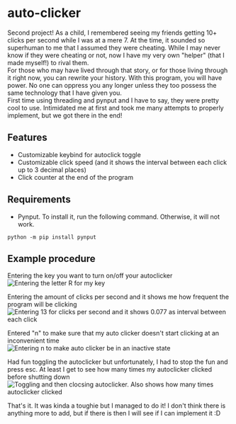 # auto-clicker
Second project! As a child, I remembered seeing my friends getting 10+ clicks per second while I was at a mere 7. At the time, it sounded so superhuman to me that I assumed they were cheating.
While I may never know if they were cheating or not, now I have my very own "helper" (that I made myself!) to rival them.</br>
For those who may have lived through that story, or for those living through it right now, you can rewrite your history. With this program, you will have power. No one can oppress you any longer unless they too possess the same technology that I have given you. </br>
First time using threading and pynput and I have to say, they were pretty cool to use. Intimidated me at first and took me many attempts to properly implement, but we got there in the end! </br>

## Features
- Customizable keybind for autoclick toggle
- Customizable click speed (and it shows the interval between each click up to 3 decimal places)
- Click counter at the end of the program

## Requirements
- Pynput. To install it, run the following command. Otherwise, it will not work.
```
python -m pip install pynput
```


## Example procedure
Entering the key you want to turn on/off your autoclicker</br>
![Entering the letter R for my key](https://i.imgur.com/u2rQI7e.png) </br>

Entering the amount of clicks per second and it shows me how frequent the program will be clicking</br>
![Entering 13 for clicks per second and it shows 0.077 as interval between each click](https://i.imgur.com/80rajNO.png)</br>
 
Entered "n" to make sure that my auto clicker doesn't start clicking at an inconvenient time</br>
![Entering n to make auto clicker be in an inactive state](https://i.imgur.com/gcIH8ca.png)</br>

Had fun toggling the autoclicker but unfortunately, I had to stop the fun and press esc. At least I get to see how many times my autoclicker clicked before shutting down</br>
![Toggling and then clocsing autoclicker. Also shows how many times autoclicker clicked](https://i.imgur.com/jj3dKrR.png)</br>

That's it. It was kinda a toughie but I managed to do it! I don't think there is anything more to add, but if there is then I will see if I can implement it :D

